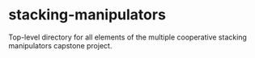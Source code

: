 # stacking-manipulators
Top-level directory for all elements of the multiple cooperative stacking manipulators capstone project.
